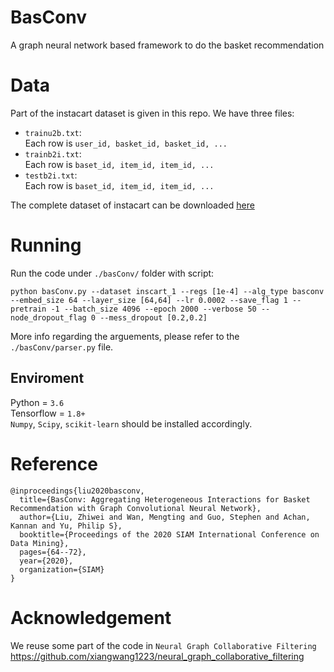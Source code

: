 # BasConv
A graph neural network based framework to do the basket recommendation

# Data
Part of the instacart dataset is given in this repo. We have three files:
- ``trainu2b.txt``: \
  Each row is
  ``user_id, basket_id, basket_id, ...``
- ``trainb2i.txt``: \
  Each row is ``baset_id, item_id, item_id, ...``
- ``testb2i.txt``: \
  Each row is ``baset_id, item_id, item_id, ...``
  
The complete dataset of instacart can be downloaded [here](https://www.instacart.com/datasets/grocery-shopping-2017)

# Running
Run the code under ``./basConv/`` folder with script:
```
python basConv.py --dataset inscart_1 --regs [1e-4] --alg_type basconv --embed_size 64 --layer_size [64,64] --lr 0.0002 --save_flag 1 --pretrain -1 --batch_size 4096 --epoch 2000 --verbose 50 --node_dropout_flag 0 --mess_dropout [0.2,0.2]
```
More info regarding the arguements, please refer to the ``./basConv/parser.py`` file.
## Enviroment
Python = ``3.6``\
Tensorflow = ``1.8+`` \
``Numpy``, ``Scipy``, ``scikit-learn`` should be installed accordingly. 

# Reference
```
@inproceedings{liu2020basconv,
  title={BasConv: Aggregating Heterogeneous Interactions for Basket Recommendation with Graph Convolutional Neural Network},
  author={Liu, Zhiwei and Wan, Mengting and Guo, Stephen and Achan, Kannan and Yu, Philip S},
  booktitle={Proceedings of the 2020 SIAM International Conference on Data Mining},
  pages={64--72},
  year={2020},
  organization={SIAM}
}
```

# Acknowledgement

We reuse some part of the code in ``Neural Graph Collaborative Filtering`` <https://github.com/xiangwang1223/neural_graph_collaborative_filtering>
